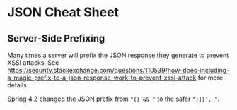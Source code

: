 # JSON Cheat Sheet


## Server-Side Prefixing

Many times a server will prefix the JSON response they generate to prevent XSSI attacks. See https://security.stackexchange.com/questions/110539/how-does-including-a-magic-prefix-to-a-json-response-work-to-prevent-xssi-attack
for more details.

Spring 4.2 changed the JSON prefix from `"{} && "` to the safer `")]}', "`.
